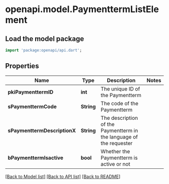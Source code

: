 # openapi.model.PaymenttermListElement

## Load the model package
```dart
import 'package:openapi/api.dart';
```

## Properties
Name | Type | Description | Notes
------------ | ------------- | ------------- | -------------
**pkiPaymenttermID** | **int** | The unique ID of the Paymentterm | 
**sPaymenttermCode** | **String** | The code of the Paymentterm | 
**sPaymenttermDescriptionX** | **String** | The description of the Paymentterm in the language of the requester | 
**bPaymenttermIsactive** | **bool** | Whether the Paymentterm is active or not | 

[[Back to Model list]](../README.md#documentation-for-models) [[Back to API list]](../README.md#documentation-for-api-endpoints) [[Back to README]](../README.md)


